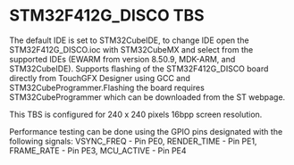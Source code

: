 # STM32F412G_DISCO TBS

The default IDE is set to STM32CubeIDE, to change IDE open the STM32F412G_DISCO.ioc with STM32CubeMX and select from the supported IDEs (EWARM from version 8.50.9, MDK-ARM, and STM32CubeIDE). Supports flashing of the STM32F412G_DISCO board directly from TouchGFX Designer using GCC and STM32CubeProgrammer.Flashing the board requires STM32CubeProgrammer which can be downloaded from the ST webpage. 

This TBS is configured for 240 x 240 pixels 16bpp screen resolution.  

Performance testing can be done using the GPIO pins designated with the following signals: VSYNC_FREQ  - Pin PE0, RENDER_TIME - Pin PE1, FRAME_RATE  - Pin PE3, MCU_ACTIVE  - Pin PE4
 